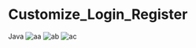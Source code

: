 # Customize_Login_Register
Java
![aa](https://user-images.githubusercontent.com/91014957/198042249-4e7e6089-a25f-4960-b88c-a05bb0b584db.jpg)
![ab](https://user-images.githubusercontent.com/91014957/198042284-60b91c6d-0145-4c99-a1ca-5bf2570b2806.jpg)
![ac](https://user-images.githubusercontent.com/91014957/198042317-c001262f-b745-406d-a92c-b3dcfa006129.jpg)
